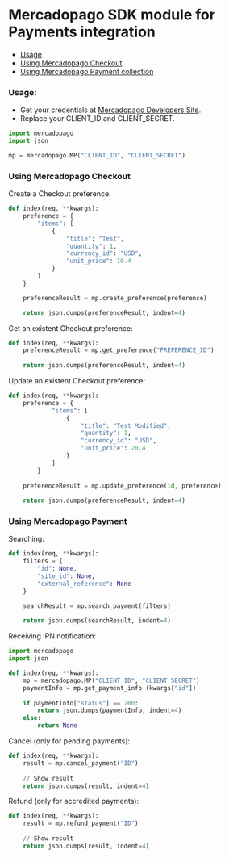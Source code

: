 # Mercadopago SDK module for Payments integration

* [Usage](#usage)
* [Using Mercadopago Checkout](#checkout)
* [Using Mercadopago Payment collection](#payments)

<a name="usage"></a>
### Usage:

* Get your credentials at [Mercadopago Developers Site](https://developers.mercadopago.com/beta/api-de-checkout#get-credentials).
* Replace your CLIENT_ID and CLIENT_SECRET.

```python
import mercadopago
import json

mp = mercadopago.MP("CLIENT_ID", "CLIENT_SECRET")
```

<a name="checkout"></a>
### Using Mercadopago Checkout

Create a Checkout preference:

```python
def index(req, **kwargs):
    preference = {
        "items": [
            {
                "title": "Test",
                "quantity": 1,
                "currency_id": "USD",
                "unit_price": 10.4
            }
        ]
    }

    preferenceResult = mp.create_preference(preference)

    return json.dumps(preferenceResult, indent=4)
```

Get an existent Checkout preference:

```python
def index(req, **kwargs):
    preferenceResult = mp.get_preference("PREFERENCE_ID")
    
    return json.dumps(preferenceResult, indent=4)
```

Update an existent Checkout preference:

```python
def index(req, **kwargs):
    preference = {
            "items": [
                {
                    "title": "Test Modified",
                    "quantity": 1,
                    "currency_id": "USD",
                    "unit_price": 20.4
                }
            ]
        }
    
    preferenceResult = mp.update_preference(id, preference)
    
    return json.dumps(preferenceResult, indent=4)
```

<a name="payments"></a>
### Using Mercadopago Payment

Searching:

```python
def index(req, **kwargs):
    filters = {
        "id": None,
        "site_id": None,
        "external_reference": None
    }

    searchResult = mp.search_payment(filters)
    
    return json.dumps(searchResult, indent=4)
```

Receiving IPN notification:

```python
import mercadopago
import json

def index(req, **kwargs):
    mp = mercadopago.MP("CLIENT_ID", "CLIENT_SECRET")
    paymentInfo = mp.get_payment_info (kwargs["id"])
    
    if paymentInfo["status"] == 200:
        return json.dumps(paymentInfo, indent=4)
    else:
        return None
```

Cancel (only for pending payments):

```python
def index(req, **kwargs):
    result = mp.cancel_payment("ID")
    
    // Show result
    return json.dumps(result, indent=4)
```

Refund (only for accredited payments):

```python
def index(req, **kwargs):
    result = mp.refund_payment("ID")
    
    // Show result
    return json.dumps(result, indent=4)
```